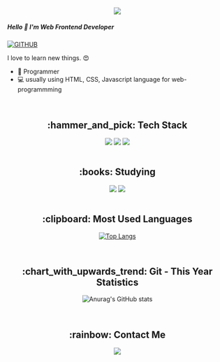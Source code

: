 <h1 align="center">
  <img src="https://capsule-render.vercel.app/api?type=rounded&color=timeGradient&text=Welcome%20to%20Jisun's%20GitHub%20%F0%9F%91%8B&animation=twinkling&fontSize=40&fontAlignY=50&fontAlign=50&height=180"/>
</h1>

##### Hello 👋 I'm Web Frontend Developer
[![GITHUB](https://hits.seeyoufarm.com/api/count/incr/badge.svg?url=https%3A%2F%2Fgithub.com%2Fjisunyoon0&count_bg=%23F29494&title_bg=%232F2E2E&icon=github.svg&icon_color=%23FFFFFF&title=GITHUB&edge_flat=false)](https://github.com/jisunyoon)

<p>I love to learn new things. 😍</p>
<ul>
  <li>👶 Programmer</li>
  <li>💻 usually using HTML, CSS, Javascript language for web-programmming</li>
</ul>

<br>

<h2 align="center">:hammer_and_pick: Tech Stack </h2>
<div align="center">
  <img src="https://img.shields.io/badge/HTML5-E34F26?style=for-the-badge&logo=HTML5&logoColor=white">
  <img src="https://img.shields.io/badge/CSS3-1572B6?style=for-the-badge&logo=CSS3&logoColor=white">
  <img src="https://img.shields.io/badge/JavaScript-F7DF1E?style=for-the-badge&logo=JavaScript&logoColor=white">
</div>

<br>

<h2 align="center">:books: Studying </h2>
<div align="center">
  <img src="https://img.shields.io/badge/JavaScript-F7DF1E?style=for-the-badge&logo=JavaScript&logoColor=white">
  <img src="https://img.shields.io/badge/React-61DAFB?style=for-the-badge&logo=React&logoColor=white">
</div>

<br>

<h2 align="center">:clipboard: Most Used Languages</h2>
<div align=center>
        
[![Top Langs](https://github-readme-stats.vercel.app/api/top-langs/?username=jisunyoon&layout=compact&theme=radical)](https://github.com/anuraghazra/github-readme-stats)      
</div>

<br>

<h2 align="center">:chart_with_upwards_trend:   Git - This Year Statistics</h2>
<div align=center>
        
![Anurag's GitHub stats](https://github-readme-stats.vercel.app/api?username=jisunyoon&show_icons=true&theme=radical&count_private=true&show_icons=true&hide=stars&line_height=24)
</div>

<br>

<h2 align="center">:rainbow: Contact Me </h2>
<div align="center">
  <a href="mailto:yjsun0123@gmail.com"><img src="https://img.shields.io/badge/Gmail-d14836?style=flat-square&logo=Gmail&logoColor=white&link=yjsun0123@gmail.com"/></a>
</div>
